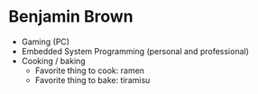 # Benjamin Brown
* Gaming (PC)
* Embedded System Programming (personal and professional)
* Cooking / baking
	* Favorite thing to cook: ramen
	* Favorite thing to bake: tiramisu
